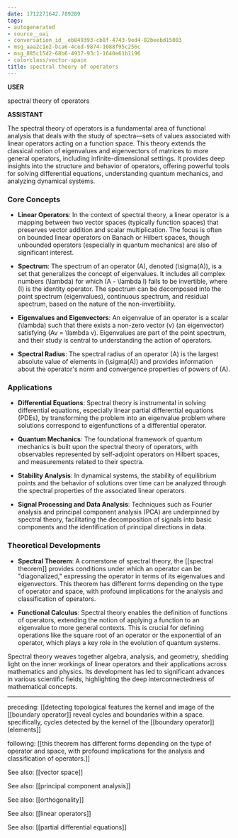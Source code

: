```yaml
---
date: 1712271642.789289
tags:
- autogenerated
- source__oai
- conversation_id__eb849393-cb8f-4743-9ed4-82beebd15003
- msg_aaa2c1e2-bca6-4ced-9874-1088f95c256c
- msg_885c15d2-68b6-4937-93c1-1640e61b1196
- colorclass/vector-space
title: spectral theory of operators
---
```


**USER**

spectral theory of operators


**ASSISTANT**

The spectral theory of operators is a fundamental area of functional analysis that deals with the study of spectra—sets of values associated with linear operators acting on a function space. This theory extends the classical notion of eigenvalues and eigenvectors of matrices to more general operators, including infinite-dimensional settings. It provides deep insights into the structure and behavior of operators, offering powerful tools for solving differential equations, understanding quantum mechanics, and analyzing dynamical systems.

### Core Concepts

- **Linear Operators**: In the context of spectral theory, a linear operator is a mapping between two vector spaces (typically function spaces) that preserves vector addition and scalar multiplication. The focus is often on bounded linear operators on Banach or Hilbert spaces, though unbounded operators (especially in quantum mechanics) are also of significant interest.

- **Spectrum**: The spectrum of an operator \(A\), denoted \(\sigma(A)\), is a set that generalizes the concept of eigenvalues. It includes all complex numbers \(\lambda\) for which \(A - \lambda I\) fails to be invertible, where \(I\) is the identity operator. The spectrum can be decomposed into the point spectrum (eigenvalues), continuous spectrum, and residual spectrum, based on the nature of the non-invertibility.

- **Eigenvalues and Eigenvectors**: An eigenvalue of an operator is a scalar \(\lambda\) such that there exists a non-zero vector \(v\) (an eigenvector) satisfying \(Av = \lambda v\). Eigenvalues are part of the point spectrum, and their study is central to understanding the action of operators.

- **Spectral Radius**: The spectral radius of an operator \(A\) is the largest absolute value of elements in \(\sigma(A)\) and provides information about the operator's norm and convergence properties of powers of \(A\).

### Applications

- **Differential Equations**: Spectral theory is instrumental in solving differential equations, especially linear partial differential equations (PDEs), by transforming the problem into an eigenvalue problem where solutions correspond to eigenfunctions of a differential operator.

- **Quantum Mechanics**: The foundational framework of quantum mechanics is built upon the spectral theory of operators, with observables represented by self-adjoint operators on Hilbert spaces, and measurements related to their spectra.

- **Stability Analysis**: In dynamical systems, the stability of equilibrium points and the behavior of solutions over time can be analyzed through the spectral properties of the associated linear operators.

- **Signal Processing and Data Analysis**: Techniques such as Fourier analysis and principal component analysis (PCA) are underpinned by spectral theory, facilitating the decomposition of signals into basic components and the identification of principal directions in data.

### Theoretical Developments

- **Spectral Theorem**: A cornerstone of spectral theory, the [[spectral theorem]] provides conditions under which an operator can be "diagonalized," expressing the operator in terms of its eigenvalues and eigenvectors. This theorem has different forms depending on the type of operator and space, with profound implications for the analysis and classification of operators.

- **Functional Calculus**: Spectral theory enables the definition of functions of operators, extending the notion of applying a function to an eigenvalue to more general contexts. This is crucial for defining operations like the square root of an operator or the exponential of an operator, which plays a key role in the evolution of quantum systems.

Spectral theory weaves together algebra, analysis, and geometry, shedding light on the inner workings of linear operators and their applications across mathematics and physics. Its development has led to significant advances in various scientific fields, highlighting the deep interconnectedness of mathematical concepts.


---

preceding: [[detecting topological features the kernel and image of the [[boundary operator]] reveal cycles and boundaries within a space. specifically, cycles detected by the kernel of the [[boundary operator]] (elements]]  


following: [[this theorem has different forms depending on the type of operator and space, with profound implications for the analysis and classification of operators.]]

See also: [[vector space]]


See also: [[principal component analysis]]


See also: [[orthogonality]]


See also: [[linear operators]]


See also: [[partial differential equations]]